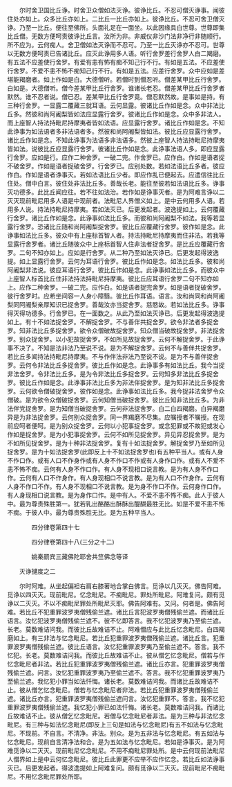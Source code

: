 <!-- { "loadSidebar": true } -->
　　尔时舍卫国比丘诤。时舍卫众僧如法灭诤。彼诤比丘。不忍可僧灭诤事。闻彼住处亦如上。众多比丘亦如上。二比丘一比丘亦如上。彼诤比丘。不忍可舍卫僧灭诤。乃至一比丘。便往至佛所。头面礼足在一面坐。以此因缘具白世尊。世尊即集比丘僧。无数方便呵责彼诤比丘言。汝所为非。非威仪非沙门法非净行非随顺行。所不应为。云何痴人。舍卫僧如法灭诤而不忍可。乃至一比丘灭诤亦不忍可。世尊以无数方便呵责已告诸比丘。应灭此诤用多人语。听行舍罗差行舍罗人白二羯磨。有五法不应差使行舍罗。有爱有恚有怖有痴不知己行不行。有如是五法。不应差使行舍罗。不爱不恚不怖不痴知己行不行。有如是五法。应差行舍罗。众中应如是差堪能羯磨者。如上作如是白。大德僧听。若僧时到僧忍听。僧差某甲比丘行舍罗。白如是。大德僧听。僧今差某甲比丘行舍罗。谁诸长老忍。僧差某甲比丘行舍罗者默然。谁不忍者说。僧已忍。差某甲比丘行舍罗竟。僧忍默然故。是事如是持。有三种行舍罗。一显露二覆藏三就耳语。云何显露。彼诸比丘作如是念。众中非法比丘多。然彼和尚阿阇梨皆如法应显露行舍罗。彼诸比丘作如是念。众中多非法人。而上座智人持法持毗尼持摩夷者皆如法语。应显露行舍罗。诸比丘作如是念。不知此诤事为如法语者多非法语者多。然彼和尚阿阇梨皆如法。彼比丘应显露行舍罗。诸比丘作如是念。不知此诤事为法语多非法语多。然彼上座智人持法持毗尼持摩夷皆如法。说彼比丘应显露行舍罗。彼诸比丘作如是念。此诤事法语人多。即应显露行舍罗。应如是行。应作二种舍罗。一破二完。作舍罗已。应作白。作如是语者捉不破舍罗。作如是语者捉破舍罗。行舍罗已。应别处数。若如法语比丘多者。彼应作白。作如是语者诤事灭。若如法语比丘少者。即应作乱已便起去。应遣信往比丘住处。僧中白言。彼住处非法比丘多。善哉长老。能往至彼若如法语比丘多。诤事灭功德多。此比丘闻应往。若不往如法治。若作如是诤事灭者。是为阿难言诤以二灭灭现前毗尼用多人语是中现前者。法毗尼人界僧义如上。是中云何用多人语。若用多人说。持法持毗尼持摩夷。若如法灭已。后更发起者。波逸提如上。云何覆藏行舍罗。诸比丘作如是念。此诤事如法比丘多。而彼和尚阿阇梨不如法。我等若显露行舍罗。恐诸比丘随和尚阿阇梨捉舍罗。彼比丘应覆藏行舍罗。彼作如是念。此诤事如法比丘多。彼众中有上座标首智人者。持法持毗尼持摩夷而住非法。若我等显露行舍罗者。诸比丘随彼众中上座标首智人住非法者捉舍罗。是比丘应覆藏行舍罗。二句不知亦如上。应如是行舍罗。从二种乃至如法灭诤已。后更发起得波逸提。如上显露行舍罗。云何为耳语行舍罗。彼比丘作如是念。如法比丘多。彼和尚阿阇梨非法说。彼应耳语行舍罗。彼比丘作如是念。此诤事如法比丘多。而彼众中上座智人标首比丘住非法持法持毗尼持摩夷。彼比丘应耳语行舍罗二句不知亦如上。应作二种舍罗。一破二完。应作白。如是语者捉完舍罗。如是语者捉破舍罗。彼行舍罗时。应希坐间容一人身小障翳。彼比丘作耳语。语言。汝和尚同和尚阿阇梨同阿阇梨亲厚知识已捉舍罗。善哉汝亦当捉舍罗。慈愍故。若如法比丘多。诤事得灭得功德多。行舍罗已。在一面数之。从此乃至如法灭诤已。后更发起得波逸提如上。有十不如法捉舍罗。不解捉舍罗。不与善伴共捉舍罗。欲令非法者多捉舍罗。知非法比丘多捉舍罗。欲令众僧破故捉舍罗。知众僧当破故捉舍罗。非法捉舍罗。别众捉舍罗。以小犯故捉舍罗。不如所见故捉舍罗。云何不解捉舍罗。于此诤事不决了。不知是法非法乃至说不说。是为不解捉舍罗。云何不与善伴共捉舍罗。若比丘多闻持法持毗尼持摩夷。不与作伴法非法乃至说不说。是为不与善伴捉舍罗。云何令非法比丘多捉舍罗。彼比丘作如是念。此诤事多有如法比丘。我今当捉非法舍罗。令非法比丘多。是为令非法比丘多捉舍罗。云何知多非法比丘多捉舍罗。彼比丘作如是念。此诤事非法比丘多为非法伴捉舍罗。是为知非法比丘多捉舍罗。云何欲令僧破捉舍罗。彼作如是念。此诤事如法比丘多。我今捉非法舍罗令众僧破。是为欲令众僧破捉舍罗。云何知僧当破捉舍罗。彼比丘知非法比丘多。为非法伴党捉舍罗。是为知僧当破捉舍罗。云何非法捉舍罗。白二白四羯磨。白异羯磨异是为非法捉舍罗。云何别众捉舍罗。同一界羯磨不尽集。应嘱授者不嘱授。在现前应呵者便呵。是为别众捉舍罗。云何以小犯事捉舍罗。或念犯罪或不故犯或发心作如是捉舍罗。是为小犯事捉舍罗。云何不如所见捉舍罗。异见异忍捉舍罗。是为不如所见捉舍罗。是为十种非法捉舍罗。复有十如法捉舍罗。解捉舍罗乃至如所见捉舍罗。是为十如法捉舍罗(此即反上十不如法捉舍罗也)有五种平当人。或有人身不作口作。或有人口不作身作或有人身不作口不作或有人身作口作。或有人不爱不恚不怖不痴。云何有人身不作口作。有人身不现相口说言教。是为有人身不作口作。云何有人口不作身作。有人身现相口不说言教。是为有人口不作身作。云何有人身不作口不作。有人身不现相口不说言教。是为身不作口不作。云何身作口作。有人身现相口说言教。是为身作口作。是中有人。不爱不恚不怖不痴。此人于彼人中。最为尊贵殊胜第一。犹若乳出酪酪出酥酥出醍醐最胜无比。如是不爱不恚不怖不痴。于彼人中。最为尊贵殊胜无比。是为五种平当人。

　　　　四分律卷第四十七



　　　　四分律卷第四十八(三分之十二)

　　　　姚秦罽宾三藏佛陀耶舍共竺佛念等译

　　灭诤揵度之二

　　尔时阿难。从坐起偏袒右肩右膝著地合掌白佛言。觅诤以几灭灭。佛告阿难。觅诤以四灭灭。现前毗尼。忆念毗尼。不痴毗尼。罪处所毗尼。阿难复问。颇有觅诤以二灭灭。不以不痴毗尼罪处所毗尼灭耶。佛告阿难有。又问。何者是。佛告阿难。若比丘不犯重罪波罗夷僧残偷兰遮。诸比丘言犯波罗夷僧残偷兰遮。而诸比丘语言。汝忆犯波罗夷僧残偷兰遮不。彼不忆即答言。我不忆犯波罗夷乃至偷兰遮。长老。莫数难诘问我。而彼比丘故难诘不止。阿难僧应与此比丘忆念毗尼。白四羯磨如上。有三非法与忆念毗尼。若比丘犯重罪波罗夷僧残偷兰遮。诸比丘言。犯重罪波罗夷僧残偷兰遮。彼比丘语言。汝忆犯重罪波罗夷乃至偷兰遮不。答言。我不忆犯。长老。莫数难诘问我。而彼比丘故难诘不止。彼从僧乞忆念毗尼。僧若与作忆念毗尼者非法。若比丘犯重罪波罗夷僧残偷兰遮。诸比丘亦言。犯重罪波罗夷僧残偷兰遮。问言。汝忆犯重罪波罗夷乃至偷兰遮不。答言。我不忆犯重罪波罗夷乃至偷兰遮。我忆犯小罪当如法忏悔。诸长老。莫数难诘问我。而诸比丘故难诘不止。彼从僧乞忆念毗尼。僧若与忆念毗尼者非法。若比丘犯重罪波罗夷僧残偷兰遮。诸比丘亦言。犯重罪波罗夷僧残偷兰遮问言。汝忆犯重罪不。答言。我不忆犯重罪波罗夷僧残偷兰遮。我忆犯小罪已如法忏悔。诸长老。莫数难诘问我。而诸比丘故难诘不止。彼从僧乞忆念毗尼。若僧与忆念毗尼者非法。是为三种与非法忆念毗尼。有三种与如法忆念毗尼(即反上三句是如法与忆念毗尼)有五不如法与忆念毗尼。不现前。不自言。不清净。非法。别众。是为五非法与忆念毗尼。有五如法与忆念毗尼。现前自言清净法和合。是为五如法与忆念毗尼。若如是诤事灭。是为阿难觅诤以二灭灭。现前毗尼忆念毗尼。不用不痴毗尼罪处所。是中云何现前法毗尼人僧界如上是中云何忆念毗尼。彼比丘此罪更不应举不应作忆念。若比丘如法诤事灭已。后更发起者。得波逸提如上阿难复问。颇有觅诤以二灭灭。现前毗尼不痴毗尼。不用忆念毗尼罪处所耶。
